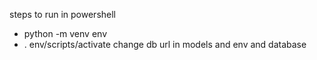 steps to run in powershell
- python -m venv env
- . env/scripts/activate
change db url in models and env and database